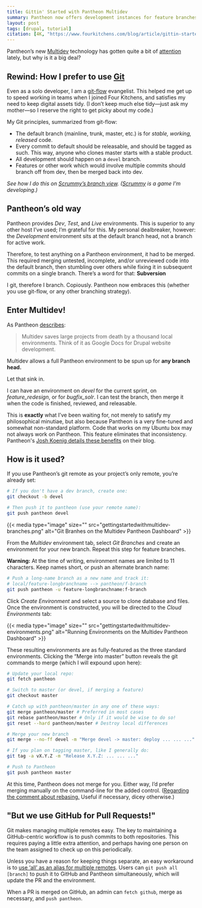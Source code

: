 ```yaml
---
title: Gittin' Started with Pantheon Multidev
summary: Pantheon now offers development instances for feature branches, allowing code to be reviewed and tested before being merged into master.
layout: post
tags: [drupal, tutorial]
citation: [4K, "https://www.fourkitchens.com/blog/article/gittin-started-pantheons-multidev"]
---
```


Pantheon’s new [Multidev](https://www.getpantheon.com/multidev) technology has
gotten quite a bit of
[attention](http://techcrunch.com/2013/07/10/pantheon-multidev/) lately, but why
is it a big deal?

## Rewind: How I prefer to use [Git](http://www.git-scm.com/)

Even as a solo developer, I am a
[git-flow](http://nvie.com/posts/a-successful-git-branching-model/) evangelist.
This helped me get up to speed working in teams when I joined Four Kitchens, and
satisfies my need to keep digital assets tidy. (I don’t keep much else
tidy&mdash;just ask my mother&mdash;so I reserve the right to get picky about my
code.)

My Git principles, summarized from git-flow:

- The default branch (mainline, trunk, master, etc.) is for _stable, working, released_ code.
- Every commit to default should be releasable, and should be tagged as such. This way, anyone who clones master starts with a stable product.
- All development should happen on a `devel` branch.
- Features or other work which would involve multiple commits should branch off from dev, then be merged back into dev.

_See how I do this on [Scrummy’s branch view](https://github.com/tsmith512/scrummy/network).
([Scrummy](http://playscrummy.com) is a game I’m developing.)_

## Pantheon’s old way

Pantheon provides *Dev*, *Test*, and *Live* environments. This is superior to
any other host I’ve used; I’m grateful for this. My personal dealbreaker,
however: the *Development* environment sits at the default branch head, not
a branch for active work.

Therefore, to test anything on a Pantheon environment, it had to be merged. This
required merging untested, incomplete, and/or unreviewed code into the default
branch, then stumbling over others while fixing it in subsequent commits on a
single branch. There’s a word for that: **Subversion**

I git, therefore I branch. Copiously. Pantheon now embraces this (whether you
use git-flow, or any other branching strategy).

## Enter Multidev!

As Pantheon [describes](https://www.getpantheon.com/multidev):

> Multidev saves large projects from death by a thousand local environments.
> Think of it as Google Docs for Drupal website development.

Multidev allows a full Pantheon environment to be spun up for **any branch head.**

Let that sink in.

I can have an environment on *devel* for the current sprint, on
*feature_redesign*, or for *bugfix_solr*. I can test the branch, then merge it
when the code is finished, reviewed, and releasable.

This is **exactly** what I’ve been waiting for, not merely to satisfy my
philosophical minutiae, but also because Pantheon is a very fine-tuned and
somewhat non-standard platform. Code that works on my Ubuntu box may not always
work on Pantheon. This feature eliminates that inconsistency. Pantheon's
[Josh Koenig details these benefits](https://www.getpantheon.com/blog/7-things-you-can-stop-worrying-about-multidev)
on their blog.

## How is it used?

If you use Pantheon’s git remote as your project’s only remote, you’re already set:

``` sh
# If you don't have a dev branch, create one:
git checkout -b devel

# Then push it to pantheon (use your remote name):
git push pantheon devel
```

{{< media type="image" size="" src="gettingstartedwithmultidev-branches.png" alt="Git Branhes on the Multidev Pantheon Dashboard"  >}}

From the *Multidev* environment tab, select *Git Branches* and create an
environment for your new branch. Repeat this step for feature branches.

**Warning:** At the time of writing, environment names are limited to 11
characters. Keep names short, or push an alternate branch name:

``` sh
# Push a long-name branch as a new name and track it:
# local/feature-longbranchname --> pantheon/f-branch
git push pantheon -u feature-longbranchname:f-branch
```

Click *Create Environment* and select a source to clone database and files. Once
the environment is constructed, you will be directed to the *Cloud Environments*
tab:

{{< media type="image" size="" src="gettingstartedwithmultidev-environments.png" alt="Running Environments on the Multidev Pantheon Dashboard"  >}}

These resulting environments are as fully-featured as the three standard
environments. Clicking the “Merge into master” button reveals the git commands
to merge (which I will expound upon here):

``` sh
# Update your local repo:
git fetch pantheon

# Switch to master (or devel, if merging a feature)
git checkout master

# Catch up with pantheon/master in any one of these ways:
git merge pantheon/master # Preferred in most cases
git rebase pantheon/master # Only if it would be wise to do so!
git reset --hard pantheon/master # Destroy local differences

# Merge your new branch
git merge --no-ff devel -m "Merge devel -> master: deploy ... ... ..."

# If you plan on tagging master, like I generally do:
git tag -a vX.Y.Z -m "Release X.Y.Z: ... ... ..."

# Push to Pantheon
git push pantheon master
```

At this time, Pantheon does not merge for you. Either way, I’d prefer merging
manually on the command-line for the added control.
([Regarding the comment about rebasing.](http://stackoverflow.com/questions/2472254/when-should-i-use-git-pull-rebase)
Useful if necessary, dicey otherwise.)

## "But we use GitHub for Pull Requests!"

Git makes managing multiple remotes easy. The key to maintaining a
GitHub-centric workflow is to push commits to both repositories. This requires
paying a little extra attention, and perhaps having one person on the team
assigned to check up on this periodically.

Unless you have a reason for keeping things separate, an easy workaround is to
[use ‘all’ as an alias for multiple remotes](http://stackoverflow.com/questions/5785549/able-to-push-to-all-git-remotes-with-the-one-command).
Users can `git push all [branch]` to push it to GitHub and Pantheon
simultaneously, which will update the PR and the environment.

When a PR is merged on GitHub, an admin can `fetch github`, merge as necessary,
and `push pantheon`.
